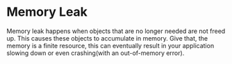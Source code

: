# Memory Leak 

Memory leak happens when objects that are no longer needed are not freed up. This causes these
objects to accumulate in memory. Give that, the memory is a finite resource, this can eventually 
result in your application slowing down or even crashing(with an out-of-memory error).

